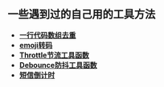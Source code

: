 ## 一些遇到过的自己用的工具方法

- **[一行代码数组去重](https://github.com/luojinan/utils/blob/master/ArrayDeduplication/set.md)**
- **[emoji转码](https://github.com/luojinan/utils/blob/master/emoji/readme.md)**
- **[Throttle节流工具函数](https://github.com/luojinan/utils/blob/master/Throttle/readme.md)**
- **[Debounce防抖工具函数](https://github.com/luojinan/utils/blob/master/Debounce/readme.md)**
- **[短信倒计时](https://github.com/luojinan/utils/blob/master/smsCountDown/smsCountDown.md)**